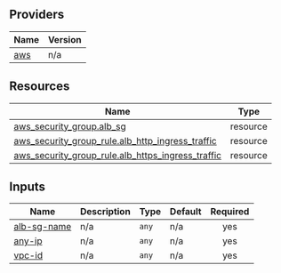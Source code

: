 <!-- BEGIN_TF_DOCS -->


## Providers

| Name | Version |
|------|---------|
| <a name="provider_aws"></a> [aws](#provider\_aws) | n/a |

## Resources

| Name | Type |
|------|------|
| [aws_security_group.alb_sg](https://registry.terraform.io/providers/hashicorp/aws/latest/docs/resources/security_group) | resource |
| [aws_security_group_rule.alb_http_ingress_traffic](https://registry.terraform.io/providers/hashicorp/aws/latest/docs/resources/security_group_rule) | resource |
| [aws_security_group_rule.alb_https_ingress_traffic](https://registry.terraform.io/providers/hashicorp/aws/latest/docs/resources/security_group_rule) | resource |

## Inputs

| Name | Description | Type | Default | Required |
|------|-------------|------|---------|:--------:|
| <a name="input_alb-sg-name"></a> [alb-sg-name](#input\_alb-sg-name) | n/a | `any` | n/a | yes |
| <a name="input_any-ip"></a> [any-ip](#input\_any-ip) | n/a | `any` | n/a | yes |
| <a name="input_vpc-id"></a> [vpc-id](#input\_vpc-id) | n/a | `any` | n/a | yes |
<!-- END_TF_DOCS -->